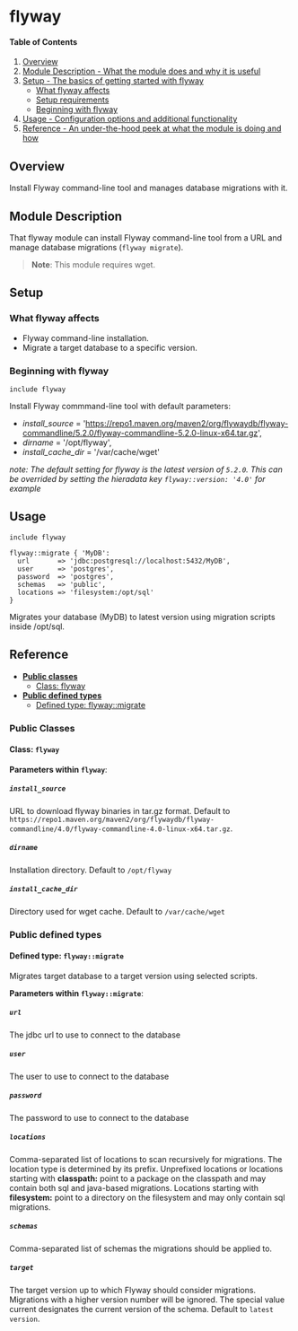 # flyway

#### Table of Contents

1. [Overview](#overview)
2. [Module Description - What the module does and why it is useful](#module-description)
3. [Setup - The basics of getting started with flyway](#setup)
    * [What flyway affects](#what-flyway-affects)
    * [Setup requirements](#setup-requirements)
    * [Beginning with flyway](#beginning-with-flyway)
4. [Usage - Configuration options and additional functionality](#usage)
5. [Reference - An under-the-hood peek at what the module is doing and how](#reference)

## Overview

Install Flyway command-line tool and manages database migrations with it.

## Module Description

That flyway module can install Flyway command-line tool from a URL and manage database migrations (`flyway migrate`).

> **Note**: This module requires wget.

## Setup

### What flyway affects

* Flyway command-line installation.
* Migrate a target database to a specific version.

### Beginning with flyway

`include flyway`

Install Flyway commmand-line tool with default parameters:

- *install_source* = 'https://repo1.maven.org/maven2/org/flywaydb/flyway-commandline/5.2.0/flyway-commandline-5.2.0-linux-x64.tar.gz',
- *dirname* = '/opt/flyway',
- *install_cache_dir* = '/var/cache/wget'

_note: The default setting for flyway is the latest version of `5.2.0`.  This can be overrided by setting the hieradata key `flyway::version: '4.0'`
for example_

## Usage

    include flyway

    flyway::migrate { 'MyDB':
      url       => 'jdbc:postgresql://localhost:5432/MyDB',
      user      => 'postgres',
      password  => 'postgres',
      schemas   => 'public',
      locations => 'filesystem:/opt/sql'
    }

Migrates your database (MyDB) to latest version using migration scripts inside /opt/sql.

## Reference

- [**Public classes**](#public-classes)
    - [Class: flyway](#class-flyway)
- [**Public defined types**](#public-defined-types)
    - [Defined type: flyway::migrate](#defined-type-flywaymigrate)

### Public Classes

#### Class: `flyway`

**Parameters within `flyway`**:

##### `install_source`

URL to download flyway binaries in tar.gz format. Default to `https://repo1.maven.org/maven2/org/flywaydb/flyway-commandline/4.0/flyway-commandline-4.0-linux-x64.tar.gz`.

##### `dirname`

Installation directory. Default to `/opt/flyway`

##### `install_cache_dir`

Directory used for wget cache. Default to `/var/cache/wget`

### Public defined types

#### Defined type: `flyway::migrate`

Migrates target database to a target version using selected scripts.

**Parameters within `flyway::migrate`**:

##### `url`

The jdbc url to use to connect to the database

##### `user`

The user to use to connect to the database

##### `password`

The password to use to connect to the database

##### `locations`

Comma-separated list of locations to scan recursively for migrations. The location type is determined by its prefix.
Unprefixed locations or locations starting with **classpath:** point to a package on the classpath and may contain both sql and java-based migrations.
Locations starting with **filesystem:** point to a directory on the filesystem and may only contain sql migrations.

##### `schemas`

Comma-separated list of schemas the migrations should be applied to.

##### `target`

The target version up to which Flyway should consider migrations. Migrations with a higher version number will be ignored. The special value current designates the current version of the schema. Default to `latest version`.
